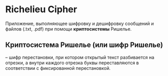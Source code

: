 # Richelieu Cipher
Приложение, выполняющее шифровку и дешифровку сообщений и файлов (.txt, .pdf) при помощи **криптосистемы** Ришелье.
## Криптосистема Ришелье (или шифр Ришелье)
– шифр перестановки, при котором открытый текст разбивается на отрезки, а внутри каждого отрезка буквы переставляются в соответствии с фиксированной перестановкой.
